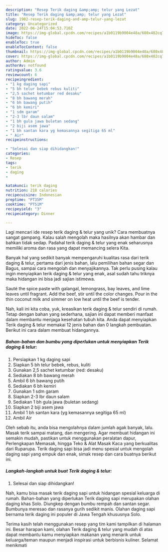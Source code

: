 ```yaml
---
description: "Resep Terik daging &amp;amp; telur yang Lezat"
title: "Resep Terik daging &amp;amp; telur yang Lezat"
slug: 1902-resep-terik-daging-and-amp-telur-yang-lezat
category: Uncategorized
date: 2022-06-24T15:04:53.710Z
image: https://img-global.cpcdn.com/recipes/a1b0119b9004e48a/680x482cq70/terik-daging-telur-foto-resep-utama.jpg
hideToc: false
enableToc: true
enableTocContent: false
thumbnail: https://img-global.cpcdn.com/recipes/a1b0119b9004e48a/680x482cq70/terik-daging-telur-foto-resep-utama.jpg
cover: https://img-global.cpcdn.com/recipes/a1b0119b9004e48a/680x482cq70/terik-daging-telur-foto-resep-utama.jpg
author: Admin
authorAv: notfound
ratingvalue: 3.6
reviewcount: 6
recipeingredient:
- "1 kg daging sapi"
- "5 bh telur bebek rebus kuliti"
- "2,5 sachet ketumbar red desaku"
- "8 bh bawang merah"
- "6 bh bawang putih"
- "6 bh kemiri"
- "1 sdm garam"
- "2-3 lbr daun salam"
- "1 bh gula jawa buletan sedang"
- "2 biji asem jawa"
- "1 bh santan kara yg kemasannya segitiga 65 ml"
- " Air"
recipeinstructions:

- "Selesai dan siap dihidangkan!"
categories:
- Resep
tags:
- terik
- daging
- 

katakunci: terik daging  
nutrition: 218 calories
recipecuisine: Indonesian
preptime: "PT35M"
cooktime: "PT51M"
recipeyield: "3"
recipecategory: Dinner

---
```





Lagi mencari ide resep terik daging &amp; telur yang unik? Cara membuatnya sangat gampang. Kalau salah mengolah maka hasilnya akan hambar dan bahkan tidak sedap. Padahal terik daging &amp; telur yang enak seharusnya memiliki aroma dan rasa yang dapat memancing selera Kita.





Banyak hal yang sedikit banyak mempengaruhi kualitas rasa dari terik daging &amp; telur, pertama dari jenis bahan, lalu pemilihan bahan segar dan Bagus, sampai cara mengolah dan menyajikannya. Tak perlu pusing kalau ingin menyiapkan terik daging &amp; telur yang enak,      asal sudah tahu triknya maka hidangan ini bisa jadi sajian istimewa.














Sauté the spice paste with galangal, lemongrass, bay leaves, and lime leaves until fragrant. Add the beef, stir until the color changes. Pour in the thin coconut milk and simmer on low heat until the beef is tender.






Nah, kali ini kita coba, yuk, kreasikan terik daging &amp; telur sendiri di rumah. Tetap dengan bahan yang sederhana, sajian ini dapat memberi manfaat dalam membantu menjaga kesehatan tubuh kita. Anda dapat menyiapkan Terik daging &amp; telur memakai 12 jenis bahan dan 0 langkah pembuatan. Berikut ini cara dalam membuat hidangannya.

<!--inarticleads1-->

##### Bahan-bahan dan bumbu yang diperlukan untuk menyiapkan Terik daging &amp; telur:

1. Persiapkan 1 kg daging sapi
1. Siapkan 5 bh telur bebek, rebus, kuliti
1. Gunakan 2,5 sachet ketumbar (red: desaku)
1. Sediakan 8 bh bawang merah
1. Ambil 6 bh bawang putih
1. Sediakan 6 bh kemiri
1. Gunakan 1 sdm garam
1. Siapkan 2-3 lbr daun salam
1. Sediakan 1 bh gula jawa (buletan sedang)
1. Siapkan 2 biji asem jawa
1. Ambil 1 bh santan kara (yg kemasannya segitiga 65 ml)
1. Ambil  Air


Oleh sebab itu, anda bisa mengolahnya dalam jumlah agak banyak, lalu. Masak terik sampai matang, dan mengering. Agar membuat hidangan ini semakin mudah, pastikan untuk menggunakan peralatan dapur, Perlengkapan Memasak, hingga Teko &amp; Alat Masak Kaca yang berkualitas dari Ruparupa. Terik daging sapi bisa jadi menu spesial untuk mengolah daging sapi yang empuk dan enak, simak resep dan cara buatnya berikut ini. 

<!--inarticleads2-->

##### Langkah-langkah untuk buat Terik daging &amp; telur:


1. Selesai dan siap dihidangkan!

Nah, kamu bisa masak terik daging sapi untuk hidangan spesial keluarga di rumah. Bahan-bahan yang diperlukan Terik daging sapi merupakan olahan daging khas Solo. Diungkep dengan bumbu rempah dan santan segar. Bumbunya meresao dan rasanya gurih sedikit manis. Olahan daging sapi bernama terik daging ini populer di Jawa Tengah khususnya Solo. 

Terima kasih telah menggunakan resep yang tim kami tampilkan di halaman ini. Besar harapan kami, olahan Terik daging &amp; telur yang mudah di atas dapat membantu kamu menyiapkan makanan yang menarik untuk keluarga/teman maupun menjadi inspirasi untuk berbisnis kuliner. Selamat menikmati
